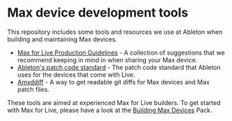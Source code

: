 # Max device development tools

This repository includes some tools and resources we use at Ableton when building and maintaining Max devices.

* [Max for Live Production Guidelines](m4l-production-guidelines/m4l-production-guidelines.md) - A collection of suggestions that we recommend keeping in mind in when sharing your Max device.
* [Ableton's patch code standard](patch-code-standard/patch-code-standard.md) - The patch code standard that Ableton uses for the devices that come with Live.
* [Amxddiff](amxddiff/README.md) - A way to get readable git diffs for Max devices and Max patch files.

These tools are aimed at experienced Max for Live builders. To get started with Max for Live, please have a look at the [Building Max Devices](https://www.ableton.com/en/packs/building-max-devices/) Pack.